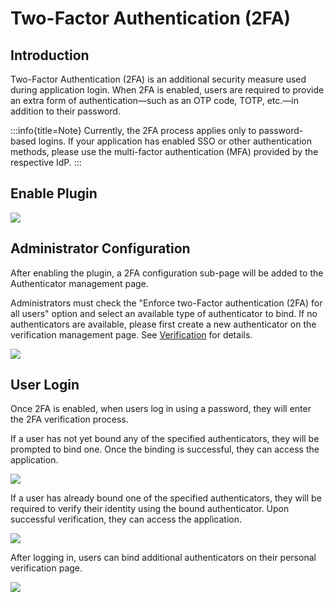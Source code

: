 # Two-Factor Authentication (2FA)

<PluginInfo name="two-factor-authentication" licenseBundled="true"></PluginInfo>

## Introduction

Two-Factor Authentication (2FA) is an additional security measure used during application login. When 2FA is enabled, users are required to provide an extra form of authentication—such as an OTP code, TOTP, etc.—in addition to their password.

:::info{title=Note}
Currently, the 2FA process applies only to password-based logins. If your application has enabled SSO or other authentication methods, please use the multi-factor authentication (MFA) provided by the respective IdP.
:::

## Enable Plugin

![](https://static-docs.nocobase.com/202502282108145.png)

## Administrator Configuration

After enabling the plugin, a 2FA configuration sub-page will be added to the Authenticator management page.

Administrators must check the "Enforce two-Factor authentication (2FA) for all users" option and select an available type of authenticator to bind. If no authenticators are available, please first create a new authenticator on the verification management page. See [Verification](../verification/index.md) for details.

![](https://static-docs.nocobase.com/202502282109802.png)

## User Login

Once 2FA is enabled, when users log in using a password, they will enter the 2FA verification process.

If a user has not yet bound any of the specified authenticators, they will be prompted to bind one. Once the binding is successful, they can access the application.

![](https://static-docs.nocobase.com/202502282110829.png)

If a user has already bound one of the specified authenticators, they will be required to verify their identity using the bound authenticator. Upon successful verification, they can access the application.

![](https://static-docs.nocobase.com/202502282110148.png)

After logging in, users can bind additional authenticators on their personal verification page.

![](https://static-docs.nocobase.com/202502282110024.png)
